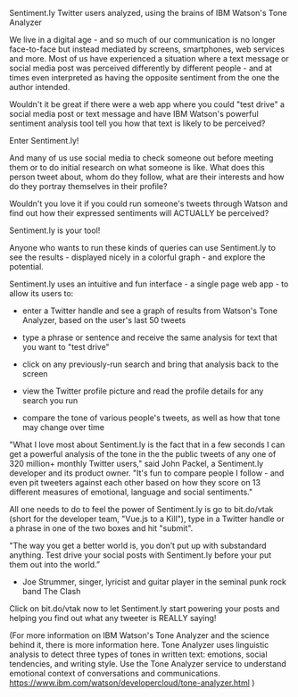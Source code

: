 Sentiment.ly
Twitter users analyzed, using the brains of IBM Watson's Tone Analyzer

We live in a digital age - and so much of our communication is no longer face-to-face but instead mediated by screens, smartphones, web services and more. Most of us have experienced a situation where a text message or social media post was perceived differently by different people - and at times even interpreted as having the opposite sentiment from the one the author intended.

Wouldn't it be great if there were a web app where you could "test drive" a social media post or text message and have IBM Watson's powerful sentiment analysis tool tell you how that text is likely to be perceived?

Enter Sentiment.ly!

And many of us use social media to check someone out before meeting them or to do initial research on what someone is like. What does this person tweet about, whom do they follow, what are their interests and how do they portray themselves in their profile?

Wouldn't you love it if you could run someone's tweets through Watson and find out how their expressed sentiments will ACTUALLY be perceived?

Sentiment.ly is your tool!

Anyone who wants to run these kinds of queries can use Sentiment.ly to see the results - displayed nicely in a colorful graph - and explore the potential.

Sentiment.ly uses an intuitive and fun interface - a single page web app - to allow its users to:

- enter a Twitter handle and see a graph of results from Watson's Tone Analyzer, based on the user's last 50 tweets

- type a phrase or sentence and receive the same analysis for text that you want to "test drive"

- click on any previously-run search and bring that analysis back to the screen

- view the Twitter profile picture and read the profile details for any search you run

- compare the tone of various people's tweets, as well as how that tone may change over time

"What I love most about Sentiment.ly is the fact that in a few seconds I can get a powerful analysis of the tone in the the public tweets of any one of 320 million+ monthly Twitter users," said John Packel, a Sentiment.ly developer and its product owner. "It's fun to compare people I follow - and even pit tweeters against each other based on how they score on 13 different measures of emotional, language and social sentiments."

All one needs to do to feel the power of Sentiment.ly is go to bit.do/vtak (short for the developer team, "Vue.js to a Kill"), type in a Twitter handle or a phrase in one of the two boxes and hit "submit".

"The way you get a better world is, you don’t put up with substandard anything. Test drive your social posts with Sentiment.ly before your put them out into the world.”
   - Joe Strummer, singer, lyricist and guitar player in the seminal punk rock band The Clash

Click on bit.do/vtak now to let Sentiment.ly start powering your posts and helping you find out what any tweeter is REALLY saying!

(For more information on IBM Watson's Tone Analyzer and the science behind it, there is more information here.
Tone Analyzer uses linguistic analysis to detect three types of tones in written text: emotions, social tendencies, and writing style. Use the Tone Analyzer service to understand emotional context of conversations and communications.
https://www.ibm.com/watson/developercloud/tone-analyzer.html )
